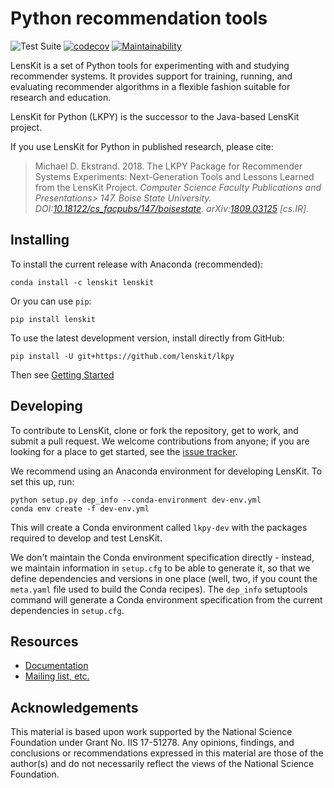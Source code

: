 # Python recommendation tools

![Test Suite](https://github.com/lenskit/lkpy/workflows/Test%20Suite/badge.svg)
[![codecov](https://codecov.io/gh/lenskit/lkpy/branch/master/graph/badge.svg)](https://codecov.io/gh/lenskit/lkpy)
[![Maintainability](https://api.codeclimate.com/v1/badges/c02098c161112e19c148/maintainability)](https://codeclimate.com/github/lenskit/lkpy/maintainability)

LensKit is a set of Python tools for experimenting with and studying recommender
systems.  It provides support for training, running, and evaluating recommender
algorithms in a flexible fashion suitable for research and education.

LensKit for Python (LKPY) is the successor to the Java-based LensKit project.

If you use LensKit for Python in published research, please cite:

> Michael D. Ekstrand. 2018. The LKPY Package for Recommender Systems Experiments: Next-Generation Tools and Lessons Learned from the LensKit Project. <cite>Computer Science Faculty Publications and Presentations> 147. Boise State University. DOI:[10.18122/cs_facpubs/147/boisestate](https://dx.doi.org/10.18122/cs_facpubs/147/boisestate). arXiv:[1809.03125](https://arxiv.org/abs/1809.03125) [cs.IR].

## Installing

To install the current release with Anaconda (recommended):

    conda install -c lenskit lenskit

Or you can use `pip`:

    pip install lenskit

To use the latest development version, install directly from GitHub:

    pip install -U git+https://github.com/lenskit/lkpy

Then see [Getting Started](https://lkpy.lenskit.org/en/latest/GettingStarted.html)

## Developing

To contribute to LensKit, clone or fork the repository, get to work, and submit a pull request.  We welcome contributions from anyone; if you are looking for a place to get started, see the [issue tracker](https://github.com/lenskit/lkpy/issues).

We recommend using an Anaconda environment for developing LensKit.  To set this up, run:

    python setup.py dep_info --conda-environment dev-env.yml
    conda env create -f dev-env.yml

This will create a Conda environment called `lkpy-dev` with the packages required to develop and test LensKit.

We don't maintain the Conda environment specification directly - instead, we maintain information in `setup.cfg`
to be able to generate it, so that we define dependencies and versions in one place (well, two, if you count the
`meta.yaml` file used to build the Conda recipes).  The `dep_info` setuptools command will generate a Conda
environment specification from the current dependencies in `setup.cfg`.

## Resources

- [Documentation](https://lkpy.lenskit.org)
- [Mailing list, etc.](https://lenskit.org/connect)

## Acknowledgements

This material is based upon work supported by the National Science Foundation under Grant No. IIS 17-51278.
Any opinions, findings, and conclusions or recommendations expressed in this material are those of the author(s) and do not necessarily reflect the views of the National Science Foundation.
